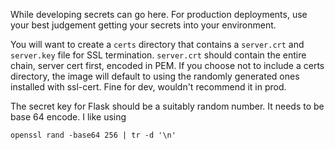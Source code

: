 While developing secrets can go here.  For production deployments, use your best judgement getting your secrets into your environment.

You will want to create a `certs` directory that contains a `server.crt` and `server.key` file for SSL termination.  `server.crt` should contain the entire chain, server cert first, encoded in PEM. If you choose not to include a certs directory, the image will default to using the randomly generated ones installed with ssl-cert.  Fine for dev, wouldn't recommend it in prod.

The secret key for Flask should be a suitably random number.  It needs to be base 64 encode.  I like using
```
openssl rand -base64 256 | tr -d '\n'
```